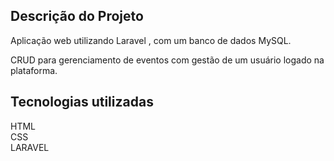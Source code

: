 
## Descrição do Projeto

Aplicação web utilizando Laravel , com um banco de dados MySQL.

CRUD para gerenciamento de eventos com gestão de um usuário logado na plataforma. 

## Tecnologias utilizadas

HTML </br>
CSS </br>
LARAVEL </br>
